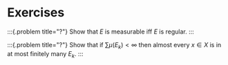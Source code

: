 # Exercises

:::{.problem title="?"}
Show that $E$ is measurable iff $E$ is regular.
:::

:::{.problem title="?"}
Show that if $\sum \mu(E_k) < \infty$ then almost every $x\in X$ is in at most finitely many $E_k$.
:::
